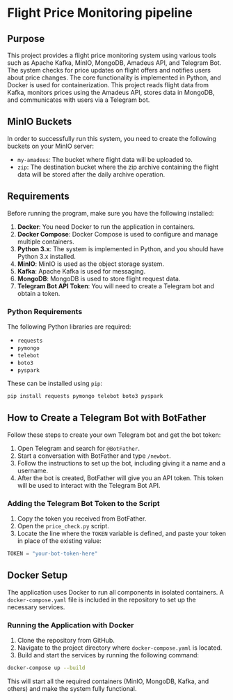 
# Flight Price Monitoring pipeline

## Purpose
This project provides a flight price monitoring system using various tools such as Apache Kafka, MinIO, MongoDB, Amadeus API, and Telegram Bot. The system checks for price updates on flight offers and notifies users about price changes. The core functionality is implemented in Python, and Docker is used for containerization. This project reads flight data from Kafka, monitors prices using the Amadeus API, stores data in MongoDB, and communicates with users via a Telegram bot.

## MinIO Buckets
In order to successfully run this system, you need to create the following buckets on your MinIO server:

- `my-amadeus`: The bucket where flight data will be uploaded to.
- `zip`: The destination bucket where the zip archive containing the flight data will be stored after the daily archive operation.

## Requirements
Before running the program, make sure you have the following installed:

1. **Docker**: You need Docker to run the application in containers.
2. **Docker Compose**: Docker Compose is used to configure and manage multiple containers.
3. **Python 3.x**: The system is implemented in Python, and you should have Python 3.x installed.
4. **MinIO**: MinIO is used as the object storage system.
5. **Kafka**: Apache Kafka is used for messaging.
6. **MongoDB**: MongoDB is used to store flight request data.
7. **Telegram Bot API Token**: You will need to create a Telegram bot and obtain a token.

### Python Requirements
The following Python libraries are required:
- `requests`
- `pymongo`
- `telebot`
- `boto3`
- `pyspark`

These can be installed using `pip`:

```bash
pip install requests pymongo telebot boto3 pyspark
```

## How to Create a Telegram Bot with BotFather

Follow these steps to create your own Telegram bot and get the bot token:

1. Open Telegram and search for `@BotFather`.
2. Start a conversation with BotFather and type `/newbot`.
3. Follow the instructions to set up the bot, including giving it a name and a username.
4. After the bot is created, BotFather will give you an API token. This token will be used to interact with the Telegram Bot API.

### Adding the Telegram Bot Token to the Script

1. Copy the token you received from BotFather.
2. Open the `price_check.py` script.
3. Locate the line where the `TOKEN` variable is defined, and paste your token in place of the existing value:

```python
TOKEN = "your-bot-token-here"
```

## Docker Setup

The application uses Docker to run all components in isolated containers. A `docker-compose.yaml` file is included in the repository to set up the necessary services.

### Running the Application with Docker

1. Clone the repository from GitHub.
2. Navigate to the project directory where `docker-compose.yaml` is located.
3. Build and start the services by running the following command:

```bash
docker-compose up --build
```

This will start all the required containers (MinIO, MongoDB, Kafka, and others) and make the system fully functional.